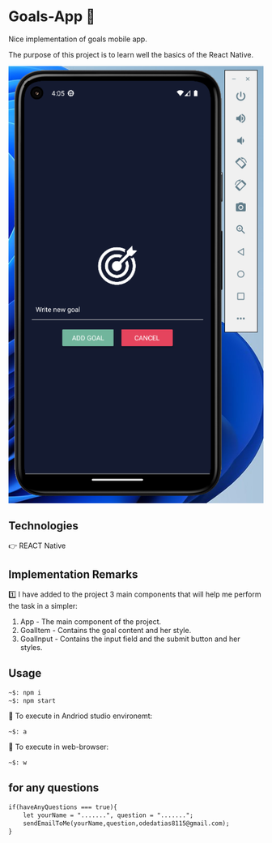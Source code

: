 # Goals-App 🎯

Nice implementation of goals mobile app.

The purpose of this project is to learn well the basics of the React Native.

![Goals.png](Goals.png)

## Technologies

👉 REACT Native

## Implementation Remarks

1️⃣ I have added to the project 3 main components that will help me perform the task in a simpler:
1. App - The main component of the project.
2. GoalItem - Contains the goal content and her style.
3. GoalInput - Contains the input field and the submit button and her styles.

## Usage

```
~$: npm i
~$: npm start
```

🔹 To execute in Andriod studio environemt:

```
~$: a
```
🔹 To execute in web-browser:
```
~$: w
```

## for any questions

```
if(haveAnyQuestions === true){
    let yourName = ".......", question = ".......";
    sendEmailToMe(yourName,question,odedatias8115@gmail.com);
}
```
